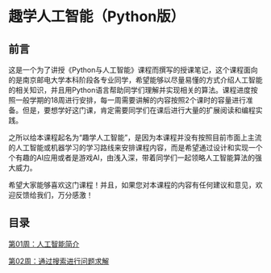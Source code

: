 # 趣学人工智能（Python版）

## 前言

这是一个为了讲授《Python与人工智能》课程而撰写的授课笔记，这个课程面向的是南京邮电大学本科阶段各专业同学，希望能够以尽量易懂的方式介绍人工智能的相关知识，并且用Python语言帮助同学们理解并实现相关的算法。课程进度按照一般学期的18周进行安排，每一周需要讲解的内容按照2个课时的容量进行准备。但是，要想学好这门课，肯定需要同学们在课后进行大量的扩展阅读和编程实践。

之所以给本课程起名为“趣学人工智能”，是因为本课程并没有按照目前市面上主流的人工智能或机器学习的学习路线来安排课程内容，而是希望通过设计和实现一个个有趣的AI应用或者是游戏AI，由浅入深，带着同学们一起领略人工智能算法的强大威力。

希望大家能够喜欢这门课程！并且，如果您对本课程的内容有任何建议和意见，欢迎反馈给我们，万分感激！

## 目录

[第01周：人工智能简介](doc/week01.md)

[第02周：通过搜索进行问题求解](doc/week02.md)